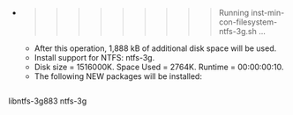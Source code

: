 * >>>>>>>>> Running inst-min-con-filesystem-ntfs-3g.sh ...
  * After this operation, 1,888 kB of additional disk space will be used.
  * Install support for NTFS: ntfs-3g.
  * Disk size = 1516000K. Space Used = 2764K. Runtime = 00:00:00:10.
  * The following NEW packages will be installed:
  ```bash
libntfs-3g883 ntfs-3g
  ```
